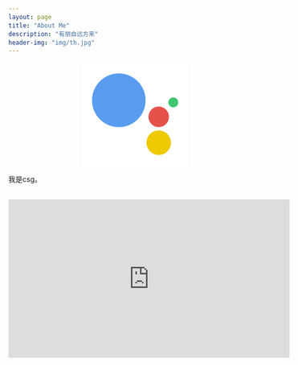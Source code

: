 ```yaml
---
layout: page
title: "About Me"
description: "有朋自远方来"
header-img: "img/th.jpg"
---
```


<center>
    <p><img src="/img/me.png" align="center"></p>
</center>



我是csg。

<center>

​	<iframe width="560" height="315" src="https://www.youtube.com/embed/862r3XS2YB0" frameborder="0" allowfullscreen></iframe>

</center>